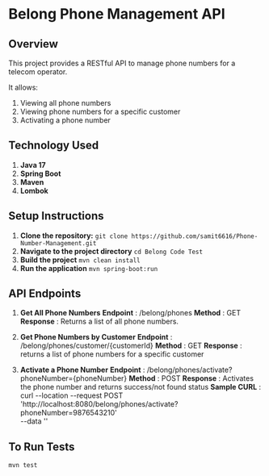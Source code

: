 # Belong Phone Management API

## Overview

This project provides a RESTful API to manage phone numbers for a telecom operator.

It allows:

1. Viewing all phone numbers
2. Viewing phone numbers for a specific customer
3. Activating a phone number

## Technology Used

1. **Java 17**
2. **Spring Boot**
3. **Maven**
4. **Lombok**

## Setup Instructions

1. **Clone the repository:**
 `git clone https://github.com/samit6616/Phone-Number-Management.git`
2. **Navigate to the project directory**
 `cd Belong Code Test`
3. **Build the project**
 `mvn clean install`
4. **Run the application**
 `mvn spring-boot:run`

## API Endpoints

1. **Get All Phone Numbers**
 **Endpoint** : /belong/phones
 **Method** : GET
 **Response** : Returns a list of all phone numbers.

2. **Get Phone Numbers by Customer**
 **Endpoint** : /belong/phones/customer/{customerId}
 **Method** : GET
 **Response** : returns a list of phone numbers for a specific customer

3. **Activate a Phone Number**
 **Endpoint** : /belong/phones/activate?phoneNumber={phoneNumber}
 **Method** : POST
 **Response** : Activates the phone number and returns success/not found status
 **Sample CURL** : curl --location --request POST 'http://localhost:8080/belong/phones/activate?phoneNumber=9876543210' \
   --data ''

## To Run Tests

`mvn test`
